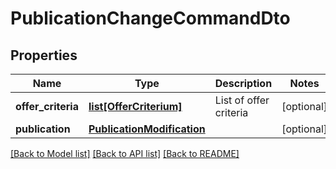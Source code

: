 # PublicationChangeCommandDto

## Properties
Name | Type | Description | Notes
------------ | ------------- | ------------- | -------------
**offer_criteria** | [**list[OfferCriterium]**](OfferCriterium.md) | List of offer criteria | [optional] 
**publication** | [**PublicationModification**](PublicationModification.md) |  | [optional] 

[[Back to Model list]](../README.md#documentation-for-models) [[Back to API list]](../README.md#documentation-for-api-endpoints) [[Back to README]](../README.md)


